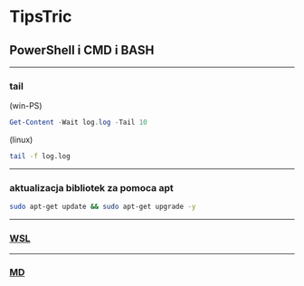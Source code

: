 # TipsTric

## PowerShell i CMD i BASH

 ***
### tail
(win-PS)
``` PowerShell
Get-Content -Wait log.log -Tail 10 
```

(linux)
``` BASH
tail -f log.log
``` 
***
###  aktualizacja bibliotek za pomoca apt
``` BASH
sudo apt-get update && sudo apt-get upgrade -y
```
***
### [WSL]

***
### [MD]







[WSL]: /wsl/wsl.md
[MD]: /md/md.md